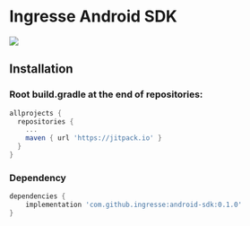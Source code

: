 # Ingresse Android SDK
<img src="https://img.shields.io/jitpack/v/ingresse/android-sdk.svg?style=flat"/>

## Installation
### Root build.gradle at the end of repositories:
```gradle
allprojects {
  repositories {
    ...
    maven { url 'https://jitpack.io' }
  }
}
```
### Dependency
```gradle
dependencies {
    implementation 'com.github.ingresse:android-sdk:0.1.0'
}
```